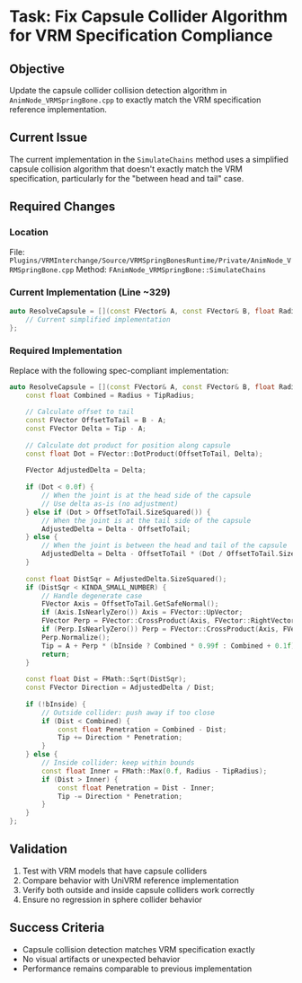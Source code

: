 # Task: Fix Capsule Collider Algorithm for VRM Specification Compliance

## Objective
Update the capsule collider collision detection algorithm in `AnimNode_VRMSpringBone.cpp` to exactly match the VRM specification reference implementation.

## Current Issue
The current implementation in the `SimulateChains` method uses a simplified capsule collision algorithm that doesn't exactly match the VRM specification, particularly for the "between head and tail" case.

## Required Changes

### Location
File: `Plugins/VRMInterchange/Source/VRMSpringBonesRuntime/Private/AnimNode_VRMSpringBone.cpp`
Method: `FAnimNode_VRMSpringBone::SimulateChains`

### Current Implementation (Line ~329)
```cpp
auto ResolveCapsule = [](const FVector& A, const FVector& B, float Radius, bool bInside, FVector& Tip, float TipRadius){
    // Current simplified implementation
};
```

### Required Implementation
Replace with the following spec-compliant implementation:

```cpp
auto ResolveCapsule = [](const FVector& A, const FVector& B, float Radius, bool bInside, FVector& Tip, float TipRadius){
    const float Combined = Radius + TipRadius;
    
    // Calculate offset to tail
    const FVector OffsetToTail = B - A;
    const FVector Delta = Tip - A;
    
    // Calculate dot product for position along capsule
    const float Dot = FVector::DotProduct(OffsetToTail, Delta);
    
    FVector AdjustedDelta = Delta;
    
    if (Dot < 0.0f) {
        // When the joint is at the head side of the capsule
        // Use delta as-is (no adjustment)
    } else if (Dot > OffsetToTail.SizeSquared()) {
        // When the joint is at the tail side of the capsule
        AdjustedDelta = Delta - OffsetToTail;
    } else {
        // When the joint is between the head and tail of the capsule
        AdjustedDelta = Delta - OffsetToTail * (Dot / OffsetToTail.SizeSquared());
    }
    
    const float DistSqr = AdjustedDelta.SizeSquared();
    if (DistSqr < KINDA_SMALL_NUMBER) {
        // Handle degenerate case
        FVector Axis = OffsetToTail.GetSafeNormal();
        if (Axis.IsNearlyZero()) Axis = FVector::UpVector;
        FVector Perp = FVector::CrossProduct(Axis, FVector::RightVector);
        if (Perp.IsNearlyZero()) Perp = FVector::CrossProduct(Axis, FVector::ForwardVector);
        Perp.Normalize();
        Tip = A + Perp * (bInside ? Combined * 0.99f : Combined + 0.1f);
        return;
    }
    
    const float Dist = FMath::Sqrt(DistSqr);
    const FVector Direction = AdjustedDelta / Dist;
    
    if (!bInside) {
        // Outside collider: push away if too close
        if (Dist < Combined) {
            const float Penetration = Combined - Dist;
            Tip += Direction * Penetration;
        }
    } else {
        // Inside collider: keep within bounds
        const float Inner = FMath::Max(0.f, Radius - TipRadius);
        if (Dist > Inner) {
            const float Penetration = Dist - Inner;
            Tip -= Direction * Penetration;
        }
    }
};
```

## Validation
1. Test with VRM models that have capsule colliders
2. Compare behavior with UniVRM reference implementation
3. Verify both outside and inside capsule colliders work correctly
4. Ensure no regression in sphere collider behavior

## Success Criteria
- Capsule collision detection matches VRM specification exactly
- No visual artifacts or unexpected behavior
- Performance remains comparable to previous implementation